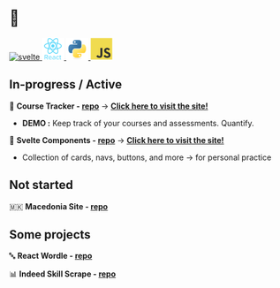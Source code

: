 # 🤙

<p align="left"> <a href="https://svelte.dev" target="_blank" rel="noreferrer"> <img src="https://upload.wikimedia.org/wikipedia/commons/1/1b/Svelte_Logo.svg" alt="svelte" width="40" height="40"/> </a> <a href="https://reactjs.org/" target="_blank" rel="noreferrer"> <img src="https://raw.githubusercontent.com/devicons/devicon/master/icons/react/react-original-wordmark.svg" alt="react" width="40" height="40"/> </a> <a href="https://www.python.org" target="_blank" rel="noreferrer"> <img src="https://raw.githubusercontent.com/devicons/devicon/master/icons/python/python-original.svg" alt="python" width="40" height="40"/> </a> <a href="https://developer.mozilla.org/en-US/docs/Web/JavaScript" target="_blank" rel="noreferrer"> <img src="https://raw.githubusercontent.com/devicons/devicon/master/icons/javascript/javascript-original.svg" alt="javascript" width="40" height="40"/> </a> </p>



## In-progress / Active

🧠 **Course Tracker - [repo](https://github.com/marcusgeorgievski/course-tracker-v2)** -> [**Click here to visit the site!**](https://course-tracker-v2.vercel.app/)
- **DEMO :** Keep track of your courses and assessments. Quantify.

🦾 **Svelte Components - [repo](https://github.com/marcusgeorgievski/svelte-components)** -> [**Click here to visit the site!**](https://svelte-components-three.vercel.app/)

- Collection of cards, navs, buttons, and more -> for personal practice

## Not started

🇲🇰 **Macedonia Site - [repo](https://github.com/marcusgeorgievski/macedonia-travel-site)**

## Some projects

🔤 **React Wordle - [repo](https://github.com/marcusgeorgievski/react-wordle)**

📊 **Indeed Skill Scrape - [repo](https://github.com/marcusgeorgievski/indeed-skill-scrape)**
